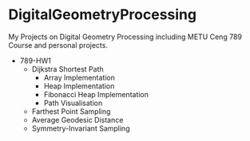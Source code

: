 # DigitalGeometryProcessing
My Projects on Digital Geometry Processing including METU Ceng 789 Course and personal projects.

  + 789-HW1 
    + Dijkstra Shortest Path
      + Array Implementation
      + Heap Implementation
      + Fibonacci Heap Implementation
      + Path Visualisation
    + Farthest Point Sampling
    + Average Geodesic Distance
    + Symmetry-Invariant Sampling   
